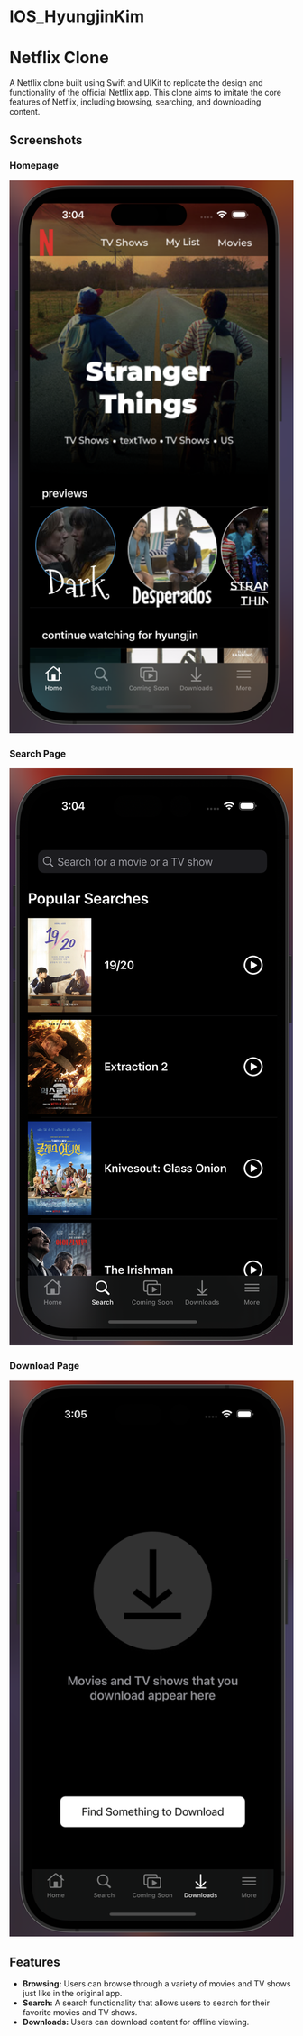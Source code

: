 # IOS_HyungjinKim

# Netflix Clone

A Netflix clone built using Swift and UIKit to replicate the design and functionality of the official Netflix app. This clone aims to imitate the core features of Netflix, including browsing, searching, and downloading content.

## Screenshots

### Homepage
![Homepage](./screenshot/home.png)

### Search Page
![Search Page](./screenshot/search.png)

### Download Page
![Download Page](./screenshot/download.png)

## Features

- **Browsing:** Users can browse through a variety of movies and TV shows just like in the original app.
- **Search:** A search functionality that allows users to search for their favorite movies and TV shows.
- **Downloads:** Users can download content for offline viewing.

